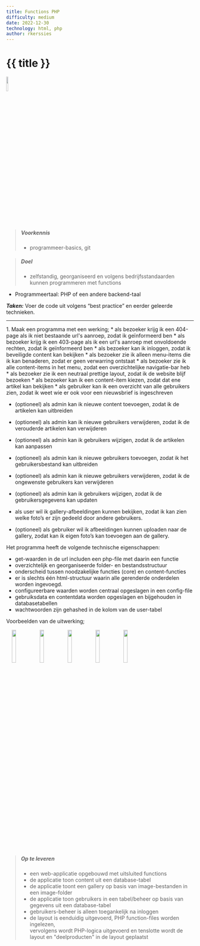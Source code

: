 ```yaml
---
title: Functions PHP
difficulty: medium
date: 2022-12-30
technology: html, php
author: rkerssies
---
```



# {{ title }}

<img src="{{ '/_assets/api/PHP-logo.png' | url }}" style="width:10%;">

> ##### Voorkennis
> * programmeer-basics, git

> ##### Doel
> * zelfstandig, georganiseerd en volgens bedrijfsstandaarden kunnen programmeren met functions


* Programmeertaal: PHP of een andere backend-taal

***Taken:***
Voer de code uit volgens “best practice” en eerder geleerde technieken.

<hr>
1. Maak een programma met een werking;
* als bezoeker krijg ik een 404-page als ik niet bestaande url's aanroep, zodat ik geïnformeerd ben
* als bezoeker krijg ik een 403-page als ik een url's aanroep met onvoldoende rechten, zodat ik geïnformeerd ben
* als bezoeker kan ik inloggen, zodat ik beveiligde content kan bekijken
* als bezoeker zie ik alleen menu-items die ik kan benaderen, zodat er geen verwarring ontstaat
* als bezoeker zie ik alle content-items in het menu, zodat een overzichtelijke navigatie-bar heb
* als bezoeker zie ik een neutraal prettige layout, zodat ik de website blijf bezoeken
* als bezoeker kan ik een content-item kiezen, zodat dat ene artikel kan bekijken
* als gebruiker kan ik een overzicht van alle gebruikers zien, zodat ik weet wie er ook voor een nieuwsbrief is ingeschreven 

* (optioneel) als admin kan ik nieuwe content toevoegen, zodat ik de artikelen kan uitbreiden
* (optioneel) als admin kan ik nieuwe gebruikers verwijderen, zodat ik de verouderde artikelen kan verwijderen
* (optioneel) als admin kan ik gebruikers wijzigen, zodat ik de artikelen kan aanpassen
* (optioneel) als admin kan ik nieuwe gebruikers toevoegen, zodat ik het gebruikersbestand kan uitbreiden
* (optioneel) als admin kan ik nieuwe gebruikers verwijderen, zodat ik de ongewenste gebruikers kan verwijderen
* (optioneel) als admin kan ik gebruikers wijzigen, zodat ik de gebruikersgegevens kan updaten

* als user wil ik gallery-afbeeldingen kunnen bekijken, zodat ik kan zien welke foto’s er zijn gedeeld door andere gebruikers.
* (optioneel) als gebruiker wil ik afbeeldingen kunnen uploaden naar de gallery, zodat kan ik eigen foto’s kan toevoegen aan de gallery.

Het programma heeft de volgende technische eigenschappen:
* get-waarden in de url includen een php-file met daarin een functie
* overzichtelijk en georganiseerde folder- en bestandsstructuur
* onderscheid tussen noodzakelijke functies (core) en content-functies
* er is slechts één html-structuur waarin alle gerenderde onderdelen worden ingevoegd.
* configureerbare waarden worden centraal opgeslagen in een config-file
* gebruiksdata en contentdata worden opgeslagen en bijgehouden in databasetabellen
* wachtwoorden zijn gehashed in de kolom van de user-tabel


Voorbeelden van de uitwerking;
<div style="bgcolor:#AAD8EE;MARGIN:15px;">
    <img src="{{ '/_assets/api/functions/jungle_home.png' | url }}" style="width:15%;"> 
    <img src="{{ '/_assets/api/functions/jungle_gallery.png' | url }}" style="width:15%;"> 
    <img src="{{ '/_assets/api/functions/jungle_login.png' | url }}" style="width:15%;"> 
    <img src="{{ '/_assets/api/functions/jungle_userdata.png' | url }}" style="width:15%;"> 
    <img src="{{ '/_assets/api/functions/jungle_logoff.png' | url }}" style="width:15%;">
</div>


> ##### Op te leveren
> * een web-applicatie opgebouwd met uitsluited functions
> * de applicatie toon content uit een database-tabel
> * de applicatie toont een gallery op basis van image-bestanden in een image-folder
> * de applicatie toon gebruikers in een tabel/beheer op basis van gegevens uit een database-tabel
> * gebruikers-beheer is alleen toegankelijk na inloggen
> * de layout is eenduidig uitgevoerd, PHP function-files worden ingelezen,<br>
    vervolgens wordt PHP-logica uitgevoerd en tenslotte wordt de layout en "deelproducten" in de layout geplaatst 
